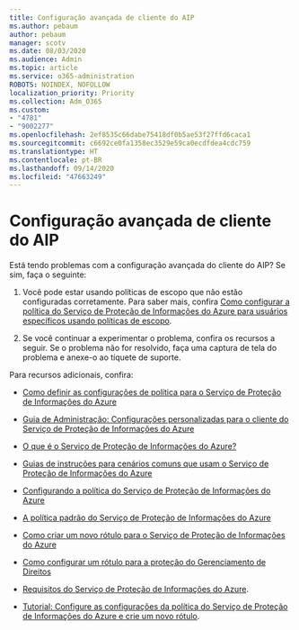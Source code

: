 ```yaml
---
title: Configuração avançada de cliente do AIP
ms.author: pebaum
author: pebaum
manager: scotv
ms.date: 08/03/2020
ms.audience: Admin
ms.topic: article
ms.service: o365-administration
ROBOTS: NOINDEX, NOFOLLOW
localization_priority: Priority
ms.collection: Adm_O365
ms.custom:
- "4781"
- "9002277"
ms.openlocfilehash: 2ef8535c66dabe75418df0b5ae53f27ffd6caca1
ms.sourcegitcommit: c6692ce0fa1358ec3529e59ca0ecdfdea4cdc759
ms.translationtype: HT
ms.contentlocale: pt-BR
ms.lasthandoff: 09/14/2020
ms.locfileid: "47663249"
---
```

# <a name="aip-client-advanced-configuration"></a>Configuração avançada de cliente do AIP

Está tendo problemas com a configuração avançada do cliente do AIP? Se sim, faça o seguinte:

1. Você pode estar usando políticas de escopo que não estão configuradas corretamente. Para saber mais, confira [Como configurar a política do Serviço de Proteção de Informações do Azure para usuários específicos usando políticas de escopo](https://docs.microsoft.com/azure/information-protection/configure-policy-scope).

2. Se você continuar a experimentar o problema, confira os recursos a seguir. Se o problema não for resolvido, faça uma captura de tela do problema e anexe-o ao tíquete de suporte.

Para recursos adicionais, confira:

- [Como definir as configurações de política para o Serviço de Proteção de Informações do Azure](https://docs.microsoft.com/azure/information-protection/configure-policy-settings)  
    
- [Guia de Administração: Configurações personalizadas para o cliente do Serviço de Proteção de Informações do Azure](https://docs.microsoft.com/azure/information-protection/rms-client/client-admin-guide-customizations)  
    
- [O que é o Serviço de Proteção de Informações do Azure?](https://docs.microsoft.com/azure/information-protection/what-is-information-protection)  
    
- [Guias de instruções para cenários comuns que usam o Serviço de Proteção de Informações do Azure](https://docs.microsoft.com/azure/information-protection/how-to-guides)  
    
- [Configurando a política do Serviço de Proteção de Informações do Azure](https://docs.microsoft.com/azure/information-protection/deploy-use/configure-policy)  
    
- [A política padrão do Serviço de Proteção de Informações do Azure](https://docs.microsoft.com/azure/information-protection/deploy-use/configure-policy-default)  
    
- [Como criar um novo rótulo para o Serviço de Proteção de Informações do Azure](https://docs.microsoft.com/azure/information-protection/deploy-use/configure-policy-new-label)  
    
- [Como configurar um rótulo para a proteção do Gerenciamento de Direitos](https://docs.microsoft.com/azure/information-protection/deploy-use/configure-policy-protection)  
    
- [Requisitos do Serviço de Proteção de Informações do Azure](https://docs.microsoft.com/azure/information-protection/get-started/requirements).

- [Tutorial: Configure as configurações da política do Serviço de Proteção de Informações do Azure e crie um novo rótulo](https://docs.microsoft.com/azure/information-protection/get-started/infoprotect-quick-start-tutorial).